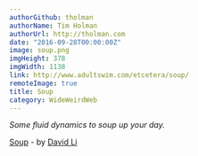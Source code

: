 ```yaml
---
authorGithub: tholman
authorName: Tim Holman
authorUrl: http://tholman.com
date: "2016-09-28T00:00:00Z"
image: soup.png
imgHeight: 378
imgWidth: 1138
link: http://www.adultswim.com/etcetera/soup/
remoteImage: true
title: Soup
category: WideWeirdWeb
---
```


_Some fluid dynamics to soup up your day._

[Soup](http://www.adultswim.com/etcetera/soup/) - by [David Li](http://david.li/)
